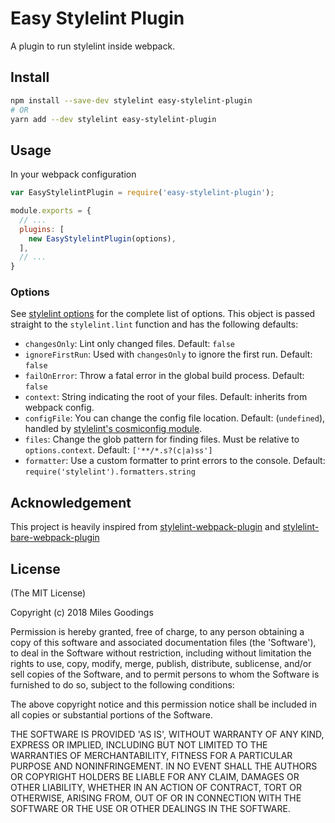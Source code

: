 # Easy Stylelint Plugin

A plugin to run stylelint inside webpack.

## Install

```bash
npm install --save-dev stylelint easy-stylelint-plugin
# OR
yarn add --dev stylelint easy-stylelint-plugin
```

## Usage

In your webpack configuration

```js
var EasyStylelintPlugin = require('easy-stylelint-plugin');

module.exports = {
  // ...
  plugins: [
    new EasyStylelintPlugin(options),
  ],
  // ...
}
```

### Options

See [stylelint options](http://stylelint.io/user-guide/node-api/#options) for the complete list of options. This object is passed straight to the `stylelint.lint` function and has the following defaults:

* `changesOnly`: Lint only changed files. Default: `false`
* `ignoreFirstRun`: Used with `changesOnly` to ignore the first run. Default: `false`
* `failOnError`: Throw a fatal error in the global build process. Default: `false`
* `context`: String indicating the root of your files. Default: inherits from webpack config.
* `configFile`: You can change the config file location. Default: (`undefined`), handled by [stylelint's cosmiconfig module](http://stylelint.io/user-guide/configuration/).
* `files`: Change the glob pattern for finding files. Must be relative to `options.context`. Default: `['**/*.s?(c|a)ss']`
* `formatter`: Use a custom formatter to print errors to the console. Default: `require('stylelint').formatters.string`

## Acknowledgement

This project is heavily inspired from [stylelint-webpack-plugin](https://github.com/JaKXz/stylelint-webpack-plugin) and [stylelint-bare-webpack-plugin](https://github.com/cascornelissen/stylelint-bare-webpack-plugin)

## License

(The MIT License)

Copyright (c) 2018 Miles Goodings

Permission is hereby granted, free of charge, to any person obtaining
a copy of this software and associated documentation files (the
'Software'), to deal in the Software without restriction, including
without limitation the rights to use, copy, modify, merge, publish,
distribute, sublicense, and/or sell copies of the Software, and to
permit persons to whom the Software is furnished to do so, subject to
the following conditions:

The above copyright notice and this permission notice shall be
included in all copies or substantial portions of the Software.

THE SOFTWARE IS PROVIDED 'AS IS', WITHOUT WARRANTY OF ANY KIND,
EXPRESS OR IMPLIED, INCLUDING BUT NOT LIMITED TO THE WARRANTIES OF
MERCHANTABILITY, FITNESS FOR A PARTICULAR PURPOSE AND NONINFRINGEMENT.
IN NO EVENT SHALL THE AUTHORS OR COPYRIGHT HOLDERS BE LIABLE FOR ANY
CLAIM, DAMAGES OR OTHER LIABILITY, WHETHER IN AN ACTION OF CONTRACT,
TORT OR OTHERWISE, ARISING FROM, OUT OF OR IN CONNECTION WITH THE
SOFTWARE OR THE USE OR OTHER DEALINGS IN THE SOFTWARE.
